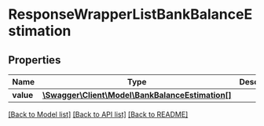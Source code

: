 # ResponseWrapperListBankBalanceEstimation

## Properties
Name | Type | Description | Notes
------------ | ------------- | ------------- | -------------
**value** | [**\Swagger\Client\Model\BankBalanceEstimation[]**](BankBalanceEstimation.md) |  | [optional] 

[[Back to Model list]](../../README.md#documentation-for-models) [[Back to API list]](../../README.md#documentation-for-api-endpoints) [[Back to README]](../../README.md)

